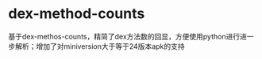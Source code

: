 # dex-method-counts
基于dex-methos-counts，精简了dex方法数的回显，方便使用python进行进一步解析；增加了对miniversion大于等于24版本apk的支持
